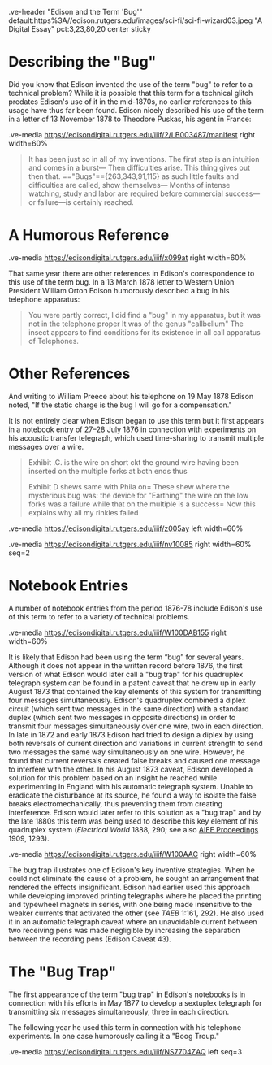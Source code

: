 .ve-header "Edison and the Term 'Bug'" default:https%3A//edison.rutgers.edu/images/sci-fi/sci-fi-wizard03.jpeg "A Digital Essay" pct:3,23,80,20 center sticky

# Describing the "Bug"

Did you know that Edison invented the use of the term "bug" to refer to a technical problem? While it is possible that this term for a technical glitch predates Edison's use of it in the mid-1870s, no earlier references to this usage have thus far been found. Edison nicely described his use of the term in a letter of 13 November 1878 to Theodore Puskas, his agent in France:

.ve-media https://edisondigital.rutgers.edu/iiif/2/LB003487/manifest right width=60%
> It has been just so in all of my inventions. The first step is an intuition and comes in a burst— Then difficulties arise. This thing gives out then that. =="Bugs"=={263,343,91,115} as such little faults and difficulties are called, show themselves— Months of intense watching, study and labor are required before commercial success—or failure—is certainly reached.

# A Humorous Reference

.ve-media https://edisondigital.rutgers.edu/iiif/x099at right width=60%

That same year there are other references in Edison's correspondence to this use of the term bug. In a 13 March 1878 letter to Western Union President William Orton Edison humorously described a bug in his telephone apparatus:

> You were partly correct, I did find a "bug" in my apparatus, but it was not in the telephone proper It was of the genus "callbellum" The insect appears to find conditions for its existence in all call apparatus of Telephones.

# Other References

And writing to William Preece about his telephone on 19 May 1878 Edison noted, "If the static charge is the bug I will go for a compensation."

It is not entirely clear when Edison began to use this term but it first appears in a notebook entry of 27–28 July 1876 in connection with experiments on his acoustic transfer telegraph, which used time-sharing to transmit multiple messages over a wire. 

> Exhibit .C. is the wire on short ckt the ground wire having been inserted on the multiple forks at both ends thus
> 
> Exhibit D shews same with Phila on= These shew where the mysterious bug was: the device for "Earthing" the wire on the low forks was a failure while that on the multiple is a success= Now this explains why all my rinkles failed

.ve-media https://edisondigital.rutgers.edu/iiif/z005ay left width=60%

.ve-media https://edisondigital.rutgers.edu/iiif/nv10085 right width=60% seq=2

# Notebook Entries

A number of notebook entries from the period 1876-78 include Edison's use of this term to refer to a variety of technical problems.

.ve-media https://edisondigital.rutgers.edu/iiif/W100DAB155 right width=60%

It is likely that Edison had been using the term “bug” for several years. Although it does not appear in the written record before 1876, the first version of what Edison would later call a "bug trap" for his quadruplex telegraph system can be found in a patent caveat that he drew up in early August 1873 that contained the key elements of this system for transmitting four messages simultaneously. Edison's quadruplex combined a diplex circuit (which sent two messages in the same direction) with a standard duplex (which sent two messages in opposite directions) in order to transmit four messages simultaneously over one wire, two in each direction. In late in 1872 and early 1873 Edison had tried to design a diplex by using both reversals of current direction and variations in current strength to send two messages the same way simultaneously on one wire. However, he found that current reversals created false breaks and caused one message to interfere with the other. In his August 1873 caveat, Edison developed a solution for this problem based on an insight he reached while experimenting in England with his automatic telegraph system. Unable to eradicate the disturbance at its source, he found a way to isolate the false breaks electromechanically, thus preventing them from creating interference. Edison would later refer to this solution as a "bug trap" and by the late 1880s this term was being used to describe this key element of his quadruplex system (*Electrical World* 1888, 290; see also [AIEE Proceedings](https://books.google.com/books?id=4eM2AQAAMAAJ&pg=PA1293#v=onepage&q&f=false) 1909, 1293). 

.ve-media https://edisondigital.rutgers.edu/iiif/W100AAC right width=60%

The bug trap illustrates one of Edison's key inventive strategies. When he could not eliminate the cause of a problem, he sought an arrangement that rendered the effects insignificant. Edison had earlier used this approach while developing improved printing telegraphs where he placed the printing and typewheel magnets in series, with one being made insensitive to the weaker currents that activated the other (see *TAEB* 1:161, 292). He also used it in an automatic telegraph caveat where an unavoidable current between two receiving pens was made negligible by increasing the separation between the recording pens (Edison Caveat 43).

# The "Bug Trap"

The first appearance of the term "bug trap" in Edison's notebooks is in connection with his efforts in May 1877 to develop a sextuplex telegraph for transmitting six messages simultaneously, three in each direction. 

The following year he used this term in connection with his telephone experiments. In one case humorously calling it a "Boog Troup."

.ve-media https://edisondigital.rutgers.edu/iiif/NS7704ZAQ left seq=3 
